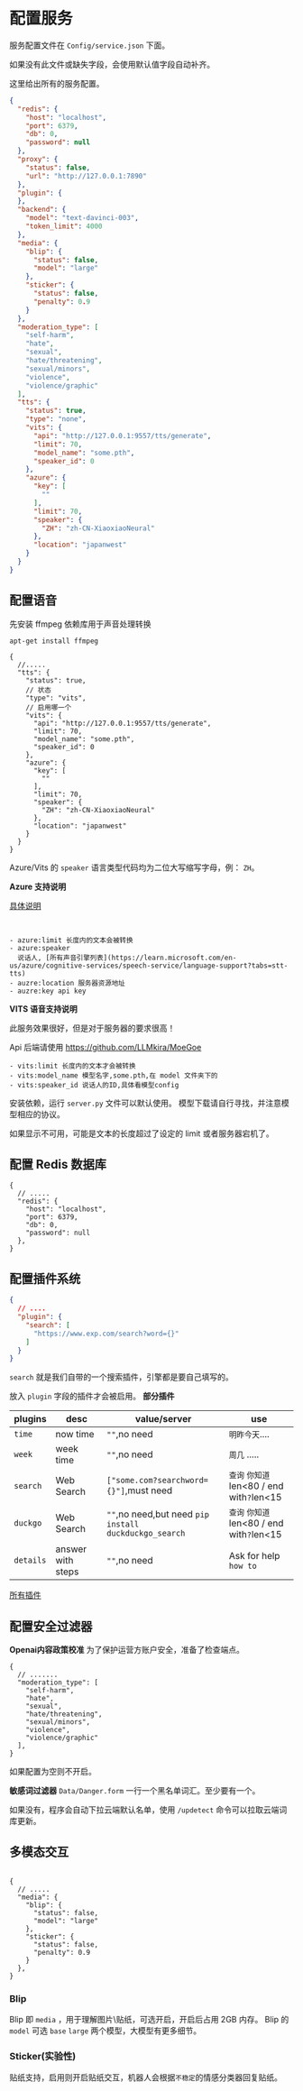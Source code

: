 # 配置服务

服务配置文件在 `Config/service.json` 下面。

如果没有此文件或缺失字段，会使用默认值字段自动补齐。

这里给出所有的服务配置。

```json
{
  "redis": {
    "host": "localhost",
    "port": 6379,
    "db": 0,
    "password": null
  },
  "proxy": {
    "status": false,
    "url": "http://127.0.0.1:7890"
  },
  "plugin": {
  },
  "backend": {
    "model": "text-davinci-003",
    "token_limit": 4000
  },
  "media": {
    "blip": {
      "status": false,
      "model": "large"
    },
    "sticker": {
      "status": false,
      "penalty": 0.9
    }
  },
  "moderation_type": [
    "self-harm",
    "hate",
    "sexual",
    "hate/threatening",
    "sexual/minors",
    "violence",
    "violence/graphic"
  ],
  "tts": {
    "status": true,
    "type": "none",
    "vits": {
      "api": "http://127.0.0.1:9557/tts/generate",
      "limit": 70,
      "model_name": "some.pth",
      "speaker_id": 0
    },
    "azure": {
      "key": [
        ""
      ],
      "limit": 70,
      "speaker": {
        "ZH": "zh-CN-XiaoxiaoNeural"
      },
      "location": "japanwest"
    }
  }
}
```

## 配置语音

先安装 ffmpeg 依赖库用于声音处理转换

```shell
apt-get install ffmpeg
```

```json5
{
  //.....
  "tts": {
    "status": true,
    // 状态
    "type": "vits",
    // 启用哪一个
    "vits": {
      "api": "http://127.0.0.1:9557/tts/generate",
      "limit": 70,
      "model_name": "some.pth",
      "speaker_id": 0
    },
    "azure": {
      "key": [
        ""
      ],
      "limit": 70,
      "speaker": {
        "ZH": "zh-CN-XiaoxiaoNeural"
      },
      "location": "japanwest"
    }
  }
}
```

Azure/Vits 的 `speaker` 语言类型代码均为二位大写缩写字母，例： `ZH`。

**Azure 支持说明**

[具体说明](https://azure.microsoft.com/en-us/pricing/details/cognitive-services/speech-services/)

```shell


- azure:limit 长度内的文本会被转换
- azure:speaker
  说话人, [所有声音引擎列表](https://learn.microsoft.com/en-us/azure/cognitive-services/speech-service/language-support?tabs=stt-tts)
- auzre:location 服务器资源地址
- auzre:key api key
```

**VITS 语音支持说明**

此服务效果很好，但是对于服务器的要求很高！

Api 后端请使用 https://github.com/LLMkira/MoeGoe

```shell
- vits:limit 长度内的文本才会被转换
- vits:model_name 模型名字,some.pth,在 model 文件夹下的
- vits:speaker_id 说话人的ID,具体看模型config
```

安装依赖，运行 `server.py` 文件可以默认使用。
模型下载请自行寻找，并注意模型相应的协议。

如果显示不可用，可能是文本的长度超过了设定的 limit 或者服务器宕机了。

## 配置 Redis 数据库

```json5
{
  // .....
  "redis": {
    "host": "localhost",
    "port": 6379,
    "db": 0,
    "password": null
  },
}
```

## 配置插件系统

```json
{
  // ....
  "plugin": {
    "search": [
      "https://www.exp.com/search?word={}"
    ]
  }
}
```

`search` 就是我们自带的一个搜索插件，引擎都是要自己填写的。

放入 `plugin` 字段的插件才会被启用。
**部分插件**

| plugins   | desc              | value/server                                          | use                                   |
|-----------|-------------------|-------------------------------------------------------|---------------------------------------|
| `time`    | now time          | `""`,no need                                          | `明昨今天`....                            |
| `week`    | week time         | `""`,no need                                          | `周几` .....                            |
| `search`  | Web Search        | `["some.com?searchword={}"]`,must need                | `查询` `你知道` len<80 / end with`?`len<15 |
| `duckgo`  | Web Search        | `""`,no need,but need `pip install duckduckgo_search` | `查询` `你知道` len<80 / end with`?`len<15 |
| `details` | answer with steps | `""`,no need                                          | Ask for help `how to`                 |

[所有插件](https://github.com/LLMKira/llm-kira)

## 配置安全过滤器

**Openai内容政策校准**
为了保护运营方账户安全，准备了检查端点。

```json5
{
  // .......
  "moderation_type": [
    "self-harm",
    "hate",
    "sexual",
    "hate/threatening",
    "sexual/minors",
    "violence",
    "violence/graphic"
  ],
}
```

如果配置为空则不开启。

**敏感词过滤器**
`Data/Danger.form` 一行一个黑名单词汇。至少要有一个。

如果没有，程序会自动下拉云端默认名单，使用 `/updetect` 命令可以拉取云端词库更新。

## 多模态交互

```json5

{
  // .....
  "media": {
    "blip": {
      "status": false,
      "model": "large"
    },
    "sticker": {
      "status": false,
      "penalty": 0.9
    }
  },
}
```

### Blip

Blip 即 `media` ，用于理解图片\贴纸，可选开启，开启后占用 2GB 内存。
Blip 的`model` 可选 `base` `large` 两个模型，大模型有更多细节。

### Sticker(实验性)

贴纸支持，启用则开启贴纸交互，机器人会根据`不稳定`的情感分类器回复贴纸。
